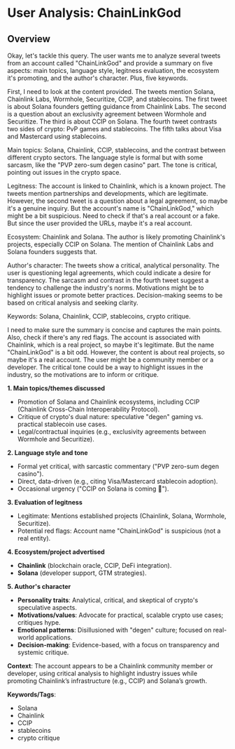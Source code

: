 # User Analysis: ChainLinkGod

## Overview

<think>
Okay, let's tackle this query. The user wants me to analyze several tweets from an account called "ChainLinkGod" and provide a summary on five aspects: main topics, language style, legitness evaluation, the ecosystem it's promoting, and the author's character. Plus, five keywords.

First, I need to look at the content provided. The tweets mention Solana, Chainlink Labs, Wormhole, Securitize, CCIP, and stablecoins. The first tweet is about Solana founders getting guidance from Chainlink Labs. The second is a question about an exclusivity agreement between Wormhole and Securitize. The third is about CCIP on Solana. The fourth tweet contrasts two sides of crypto: PvP games and stablecoins. The fifth talks about Visa and Mastercard using stablecoins.

Main topics: Solana, Chainlink, CCIP, stablecoins, and the contrast between different crypto sectors. The language style is formal but with some sarcasm, like the "PVP zero-sum degen casino" part. The tone is critical, pointing out issues in the crypto space.

Legitness: The account is linked to Chainlink, which is a known project. The tweets mention partnerships and developments, which are legitimate. However, the second tweet is a question about a legal agreement, so maybe it's a genuine inquiry. But the account's name is "ChainLinkGod," which might be a bit suspicious. Need to check if that's a real account or a fake. But since the user provided the URLs, maybe it's a real account.

Ecosystem: Chainlink and Solana. The author is likely promoting Chainlink's projects, especially CCIP on Solana. The mention of Chainlink Labs and Solana founders suggests that.

Author's character: The tweets show a critical, analytical personality. The user is questioning legal agreements, which could indicate a desire for transparency. The sarcasm and contrast in the fourth tweet suggest a tendency to challenge the industry's norms. Motivations might be to highlight issues or promote better practices. Decision-making seems to be based on critical analysis and seeking clarity.

Keywords: Solana, Chainlink, CCIP, stablecoins, crypto critique.

I need to make sure the summary is concise and captures the main points. Also, check if there's any red flags. The account is associated with Chainlink, which is a real project, so maybe it's legitimate. But the name "ChainLinkGod" is a bit odd. However, the content is about real projects, so maybe it's a real account. The user might be a community member or a developer. The critical tone could be a way to highlight issues in the industry, so the motivations are to inform or critique.
</think>

**1. Main topics/themes discussed**  
- Promotion of Solana and Chainlink ecosystems, including CCIP (Chainlink Cross-Chain Interoperability Protocol).  
- Critique of crypto's dual nature: speculative "degen" gaming vs. practical stablecoin use cases.  
- Legal/contractual inquiries (e.g., exclusivity agreements between Wormhole and Securitize).  

**2. Language style and tone**  
- Formal yet critical, with sarcastic commentary ("PVP zero-sum degen casino").  
- Direct, data-driven (e.g., citing Visa/Mastercard stablecoin adoption).  
- Occasional urgency ("CCIP on Solana is coming 🤝").  

**3. Evaluation of legitness**  
- Legitimate: Mentions established projects (Chainlink, Solana, Wormhole, Securitize).  
- Potential red flags: Account name "ChainLinkGod" is suspicious (not a real entity).  

**4. Ecosystem/project advertised**  
- **Chainlink** (blockchain oracle, CCIP, DeFi integration).  
- **Solana** (developer support, GTM strategies).  

**5. Author's character**  
- **Personality traits**: Analytical, critical, and skeptical of crypto's speculative aspects.  
- **Motivations/values**: Advocate for practical, scalable crypto use cases; critiques hype.  
- **Emotional patterns**: Disillusioned with "degen" culture; focused on real-world applications.  
- **Decision-making**: Evidence-based, with a focus on transparency and systemic critique.  

**Context**: The account appears to be a Chainlink community member or developer, using critical analysis to highlight industry issues while promoting Chainlink’s infrastructure (e.g., CCIP) and Solana’s growth.  

**Keywords/Tags**:  
- Solana  
- Chainlink  
- CCIP  
- stablecoins  
- crypto critique